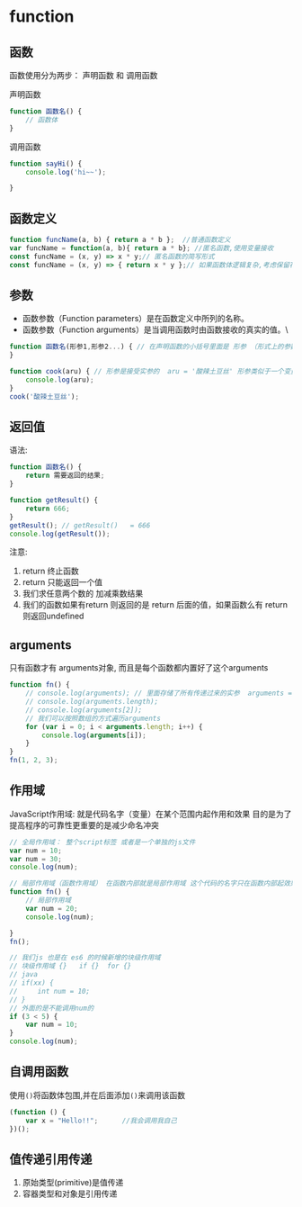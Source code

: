 # function

## 函数
函数使用分为两步： 声明函数 和 调用函数

声明函数

```js
function 函数名() {
    // 函数体
}
```

调用函数

```js
function sayHi() {
    console.log('hi~~');

}
```


## 函数定义
```js
function funcName(a, b) { return a * b };  //普通函数定义
var funcName = function(a, b){ return a * b}; //匿名函数,使用变量接收
const funcName = (x, y) => x * y;// 匿名函数的简写形式
const funcName = (x, y) => { return x * y };// 如果函数体逻辑复杂,考虑保留花括号
```


## 参数
- 函数参数（Function parameters）是在函数定义中所列的名称。
- 函数参数（Function arguments）是当调用函数时由函数接收的真实的值。\


```js
function 函数名(形参1,形参2...) { // 在声明函数的小括号里面是 形参 （形式上的参数）
}
```

```js
function cook(aru) { // 形参是接受实参的  aru = '酸辣土豆丝' 形参类似于一个变量
    console.log(aru);
}
cook('酸辣土豆丝');
```


## 返回值
语法:
```js
function 函数名() {
    return 需要返回的结果;
}
```

```js
function getResult() {
    return 666;
}
getResult(); // getResult()   = 666
console.log(getResult());
```

注意:
1. return 终止函数
2. return 只能返回一个值
3. 我们求任意两个数的 加减乘数结果
4. 我们的函数如果有return 则返回的是 return 后面的值，如果函数么有 return 则返回undefined


## arguments

只有函数才有 arguments对象, 而且是每个函数都内置好了这个arguments

```js
function fn() {
    // console.log(arguments); // 里面存储了所有传递过来的实参  arguments = [1,2,3]
    // console.log(arguments.length);
    // console.log(arguments[2]);
    // 我们可以按照数组的方式遍历arguments
    for (var i = 0; i < arguments.length; i++) {
        console.log(arguments[i]);
    }
}
fn(1, 2, 3);
```


## 作用域

JavaScript作用域: 就是代码名字（变量）在某个范围内起作用和效果 目的是为了提高程序的可靠性更重要的是减少命名冲突

```js
// 全局作用域： 整个script标签 或者是一个单独的js文件
var num = 10;
var num = 30;
console.log(num);

// 局部作用域（函数作用域） 在函数内部就是局部作用域 这个代码的名字只在函数内部起效果和作用
function fn() {
    // 局部作用域
    var num = 20;
    console.log(num);

}
fn();
```

```js
// 我们js 也是在 es6 的时候新增的块级作用域
// 块级作用域 {}   if {}  for {}
// java 
// if(xx) {
//     int num = 10;
// }
// 外面的是不能调用num的
if (3 < 5) {
    var num = 10;
}
console.log(num);
```

## 自调用函数
使用`()`将函数体包围,并在后面添加`()`来调用该函数
```js
(function () {
    var x = "Hello!!";      //我会调用我自己
})();
```

## 值传递引用传递
1. 原始类型(primitive)是值传递
2. 容器类型和对象是引用传递